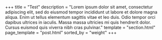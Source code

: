 +++
title = "Test"
description = "Lorem ipsum dolor sit amet, consectetur adipiscing elit, sed do eiusmod tempor incididunt ut labore et dolore magna aliqua. Enim ut tellus elementum sagittis vitae et leo duis. Odio tempor orci dapibus ultrices in iaculis. Massa massa ultricies mi quis hendrerit dolor. Cursus euismod quis viverra nibh cras pulvinar."
template = "section.html"
page_template = "post.html"
sorted_by = "weight"
+++

